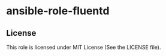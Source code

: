 # **ansible-role-fluentd**

## **License**

This role is licensed under MIT License (See the LICENSE file).
